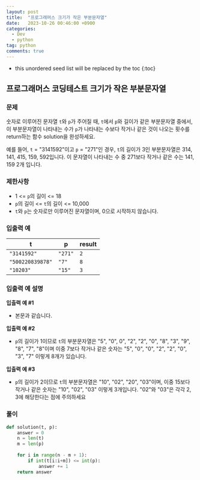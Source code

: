 ```yaml
---
layout: post
title:  "프로그래머스 크기가 작은 부분문자열"
date:   2023-10-26 00:46:00 +0900
categories: 
  - Dev
  - python
tag: python
comments: true
---
```


* this unordered seed list will be replaced by the toc
{:toc}

## 프로그래머스 코딩테스트 크기가 작은 부분문자열

### 문제

숫자로 이루어진 문자열 `t`와 `p`가 주어질 때, `t`에서 `p`와 길이가 같은 부분문자열 중에서, 이 부분문자열이 나타내는 수가 `p`가 나타내는 수보다 작거나 같은 것이 나오는 횟수를 return하는 함수 solution을 완성하세요.

예를 들어, `t` = "3141592"이고 `p` = "271"인 경우, `t`의 길이가 3인 부분문자열은 314, 141, 415, 159, 592입니다. 이 문자열이 나타내는 수 중 271보다 작거나 같은 수는 141, 159 2개 입니다.

### 제한사항

- 1 <= `p`의 길이 <= 18
- `p`의 길이 <= `t`의 길이 <= 10,000
- `t`와 `p`는 숫자로만 이루어진 문자열이며, 0으로 시작하지 않습니다.

### 입출력 예

| t | p | result |
| --- | --- | --- |
| `"3141592"` | `"271"` | `2` |
| `"500220839878"` | `"7"` | `8` |
| `"10203"` | `"15"` | `3` |

### 입출력 예 설명

**입출력 예 #1**

- 본문과 같습니다.

**입출력 예 #2**

- `p`의 길이가 1이므로 `t`의 부분문자열은 "5", "0", 0", "2", "2", "0", "8", "3", "9", "8", "7", "8"이며 이중 7보다 작거나 같은 숫자는 "5", "0", "0", "2", "2", "0", "3", "7" 이렇게 8개가 있습니다.

**입출력 예 #3**

- `p`의 길이가 2이므로 `t`의 부분문자열은 "10", "02", "20", "03"이며, 이중 15보다 작거나 같은 숫자는 "10", "02", "03" 이렇게 3개입니다. "02"와 "03"은 각각 2, 3에 해당한다는 점에 주의하세요

### 풀이

```py
def solution(t, p):
    answer = 0
    n = len(t)
    m = len(p)
    
    for i in range(n - m + 1):
        if int(t[i:i+m]) <= int(p):
            answer += 1
    return answer
```